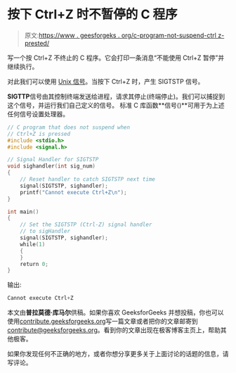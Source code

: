 # 按下 Ctrl+Z 时不暂停的 C 程序

> 原文:[https://www . geesforgeks . org/c-program-not-suspend-ctrl z-prested/](https://www.geeksforgeeks.org/c-program-not-suspend-ctrlz-pressed/)

写一个按 Ctrl+Z 不终止的 C 程序。它会打印一条消息“不能使用 Ctrl+Z 暂停”并继续执行。

对此我们可以使用 [Unix 信号](https://en.wikipedia.org/wiki/Unix_signal#POSIX_signals)。当按下 Ctrl+Z 时，产生 SIGTSTP 信号。

**SIGTTP**信号由其控制终端发送给进程，请求其停止(终端停止)。我们可以捕捉到这个信号，并运行我们自己定义的信号。
标准 C 库函数**信号()**可用于为上述任何信号设置处理器。

```cpp
// C program that does not suspend when
// Ctrl+Z is pressed
#include <stdio.h>
#include <signal.h>

// Signal Handler for SIGTSTP
void sighandler(int sig_num)
{
    // Reset handler to catch SIGTSTP next time
    signal(SIGTSTP, sighandler);
    printf("Cannot execute Ctrl+Z\n");
}

int main()
{
    // Set the SIGTSTP (Ctrl-Z) signal handler
    // to sigHandler
    signal(SIGTSTP, sighandler);
    while(1)
    {
    }
    return 0;
}
```

输出:

```cpp
Cannot execute Ctrl+Z

```

本文由**普拉莫德·库马尔**供稿。如果你喜欢 GeeksforGeeks 并想投稿，你也可以使用[contribute.geeksforgeeks.org](http://contribute.geeksforgeeks.org)写一篇文章或者把你的文章邮寄到 contribute@geeksforgeeks.org。看到你的文章出现在极客博客主页上，帮助其他极客。

如果你发现任何不正确的地方，或者你想分享更多关于上面讨论的话题的信息，请写评论。
